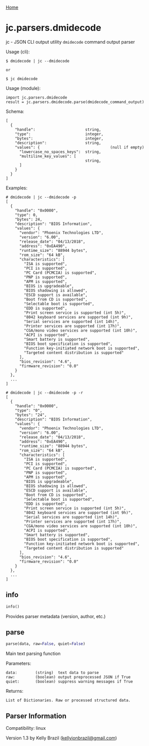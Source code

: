 [Home](https://kellyjonbrazil.github.io/jc/)

# jc.parsers.dmidecode
jc - JSON CLI output utility `dmidecode` command output parser

Usage (cli):

    $ dmidecode | jc --dmidecode

    or

    $ jc dmidecode

Usage (module):

    import jc.parsers.dmidecode
    result = jc.parsers.dmidecode.parse(dmidecode_command_output)

Schema:

    [
      {
        "handle":                      string,
        "type":                        integer,
        "bytes":                       integer,
        "description":                 string,
        "values": {                               (null if empty)
          "lowercase_no_spaces_keys":  string,
          "multiline_key_values": [
                                       string,
          ]
        }
      }
    ]

Examples:

    # dmidecode | jc --dmidecode -p
    [
      {
        "handle": "0x0000",
        "type": 0,
        "bytes": 24,
        "description": "BIOS Information",
        "values": {
          "vendor": "Phoenix Technologies LTD",
          "version": "6.00",
          "release_date": "04/13/2018",
          "address": "0xEA490",
          "runtime_size": "88944 bytes",
          "rom_size": "64 kB",
          "characteristics": [
            "ISA is supported",
            "PCI is supported",
            "PC Card (PCMCIA) is supported",
            "PNP is supported",
            "APM is supported",
            "BIOS is upgradeable",
            "BIOS shadowing is allowed",
            "ESCD support is available",
            "Boot from CD is supported",
            "Selectable boot is supported",
            "EDD is supported",
            "Print screen service is supported (int 5h)",
            "8042 keyboard services are supported (int 9h)",
            "Serial services are supported (int 14h)",
            "Printer services are supported (int 17h)",
            "CGA/mono video services are supported (int 10h)",
            "ACPI is supported",
            "Smart battery is supported",
            "BIOS boot specification is supported",
            "Function key-initiated network boot is supported",
            "Targeted content distribution is supported"
          ],
          "bios_revision": "4.6",
          "firmware_revision": "0.0"
        }
      },
      ...
    ]

    # dmidecode | jc --dmidecode -p -r
    [
      {
        "handle": "0x0000",
        "type": "0",
        "bytes": "24",
        "description": "BIOS Information",
        "values": {
          "vendor": "Phoenix Technologies LTD",
          "version": "6.00",
          "release_date": "04/13/2018",
          "address": "0xEA490",
          "runtime_size": "88944 bytes",
          "rom_size": "64 kB",
          "characteristics": [
            "ISA is supported",
            "PCI is supported",
            "PC Card (PCMCIA) is supported",
            "PNP is supported",
            "APM is supported",
            "BIOS is upgradeable",
            "BIOS shadowing is allowed",
            "ESCD support is available",
            "Boot from CD is supported",
            "Selectable boot is supported",
            "EDD is supported",
            "Print screen service is supported (int 5h)",
            "8042 keyboard services are supported (int 9h)",
            "Serial services are supported (int 14h)",
            "Printer services are supported (int 17h)",
            "CGA/mono video services are supported (int 10h)",
            "ACPI is supported",
            "Smart battery is supported",
            "BIOS boot specification is supported",
            "Function key-initiated network boot is supported",
            "Targeted content distribution is supported"
          ],
          "bios_revision": "4.6",
          "firmware_revision": "0.0"
        }
      },
      ...
    ]


## info
```python
info()
```
Provides parser metadata (version, author, etc.)

## parse
```python
parse(data, raw=False, quiet=False)
```

Main text parsing function

Parameters:

    data:        (string)  text data to parse
    raw:         (boolean) output preprocessed JSON if True
    quiet:       (boolean) suppress warning messages if True

Returns:

    List of Dictionaries. Raw or processed structured data.

## Parser Information
Compatibility:  linux

Version 1.3 by Kelly Brazil (kellyjonbrazil@gmail.com)

